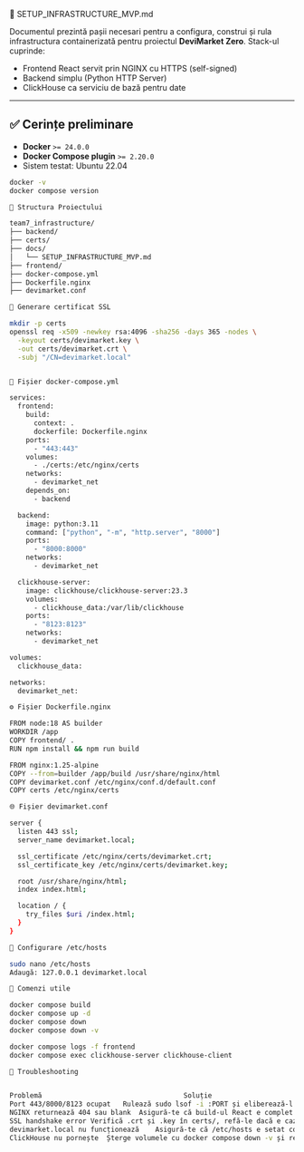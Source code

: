 🧱 SETUP_INFRASTRUCTURE_MVP.md

Documentul prezintă pașii necesari pentru a configura, construi și rula infrastructura containerizată pentru proiectul **DeviMarket Zero**. Stack-ul cuprinde:

- Frontend React servit prin NGINX cu HTTPS (self-signed)
- Backend simplu (Python HTTP Server)
- ClickHouse ca serviciu de bază pentru date

---

## ✅ Cerințe preliminare

- **Docker** `>= 24.0.0`
- **Docker Compose plugin** `>= 2.20.0`
- Sistem testat: Ubuntu 22.04

```bash
docker -v
docker compose version

📁 Structura Proiectului

team7_infrastructure/
├── backend/
├── certs/
├── docs/
│   └── SETUP_INFRASTRUCTURE_MVP.md
├── frontend/
├── docker-compose.yml
├── Dockerfile.nginx
├── devimarket.conf

🔐 Generare certificat SSL

mkdir -p certs
openssl req -x509 -newkey rsa:4096 -sha256 -days 365 -nodes \
  -keyout certs/devimarket.key \
  -out certs/devimarket.crt \
  -subj "/CN=devimarket.local"


🧾 Fișier docker-compose.yml

services:
  frontend:
    build:
      context: .
      dockerfile: Dockerfile.nginx
    ports:
      - "443:443"
    volumes:
      - ./certs:/etc/nginx/certs
    networks:
      - devimarket_net
    depends_on:
      - backend

  backend:
    image: python:3.11
    command: ["python", "-m", "http.server", "8000"]
    ports:
      - "8000:8000"
    networks:
      - devimarket_net

  clickhouse-server:
    image: clickhouse/clickhouse-server:23.3
    volumes:
      - clickhouse_data:/var/lib/clickhouse
    ports:
      - "8123:8123"
    networks:
      - devimarket_net

volumes:
  clickhouse_data:

networks:
  devimarket_net:

⚙️ Fișier Dockerfile.nginx

FROM node:18 AS builder
WORKDIR /app
COPY frontend/ .
RUN npm install && npm run build

FROM nginx:1.25-alpine
COPY --from=builder /app/build /usr/share/nginx/html
COPY devimarket.conf /etc/nginx/conf.d/default.conf
COPY certs /etc/nginx/certs

🌐 Fișier devimarket.conf

server {
  listen 443 ssl;
  server_name devimarket.local;

  ssl_certificate /etc/nginx/certs/devimarket.crt;
  ssl_certificate_key /etc/nginx/certs/devimarket.key;

  root /usr/share/nginx/html;
  index index.html;

  location / {
    try_files $uri /index.html;
  }
}

🧩 Configurare /etc/hosts

sudo nano /etc/hosts
Adaugă: 127.0.0.1 devimarket.local

🚀 Comenzi utile

docker compose build
docker compose up -d
docker compose down
docker compose down -v

docker compose logs -f frontend
docker compose exec clickhouse-server clickhouse-client

🧯 Troubleshooting


Problemă	                               Soluție
Port 443/8000/8123 ocupat	Rulează sudo lsof -i :PORT și eliberează-l
NGINX returnează 404 sau blank	Asigură-te că build-ul React e complet și copiat corect
SSL handshake error	Verifică .crt și .key în certs/, refă-le dacă e cazul
devimarket.local nu funcționează	Asigură-te că /etc/hosts e setat corect
ClickHouse nu pornește	Șterge volumele cu docker compose down -v și reconstruiește
```

